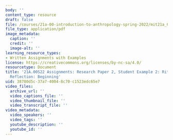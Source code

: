 ```yaml
---
body: ''
content_type: resource
draft: false
file: /courses/21a-00-introduction-to-anthropology-spring-2022/mit21a_00s22_paper2_ex2.pdf
file_type: application/pdf
image_metadata:
  caption: ''
  credit: ''
  image-alt: ''
learning_resource_types:
- Written Assignments with Examples
license: https://creativecommons.org/licenses/by-nc-sa/4.0/
resourcetype: Document
title: '21A.00S22 Assignments: Research Paper 2, Student Example 2: Ritual Design
  Reflection: Beginning'
uid: 38780d5c-37a7-4004-8c70-c1523edc65e7
video_files:
  archive_url: ''
  video_captions_file: ''
  video_thumbnail_file: ''
  video_transcript_file: ''
video_metadata:
  video_speakers: ''
  video_tags: ''
  youtube_description: ''
  youtube_id: ''
---
```

